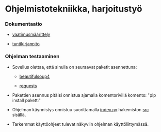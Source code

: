 # Ohjelmistotekniikka, harjoitustyö

### Dokumentaatio
- [vaatimusmäärittely](https://github.com/pakkanep/ot-harjoitustyo/blob/master/Dokumentaatio/vaatimusmaarittely.txt)

- [tuntikirjanpito](https://github.com/pakkanep/ot-harjoitustyo/blob/master/Dokumentaatio/tuntikirjanpito.txt)

### Ohjelman testaaminen
- Sovellus olettaa, että sinulla on seuraavat paketit asennettuna:

  - [beautifulsoup4](https://pypi.org/project/beautifulsoup4/)

  - [requests](https://pypi.org/project/requests/)

- Pakettien asennus pitäisi onnistua ajamalla komentorivillä komento: "pip install paketti"

- Ohjelman käynnistys onnistuu suorittamalla [index.py](https://github.com/pakkanep/ot-harjoitustyo/blob/master/src/index.py) hakemiston [src](https://github.com/pakkanep/ot-harjoitustyo/tree/master/src) sisällä.

- Tarkemmat käyttöohjeet tulevat näkyviin ohjelman käyttöliittymässä.


  
